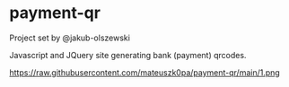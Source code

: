 # payment-qr
Project set by @jakub-olszewski

Javascript and JQuery site generating bank (payment) qrcodes.

https://raw.githubusercontent.com/mateuszk0pa/payment-qr/main/1.png
